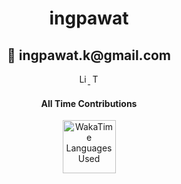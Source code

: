 <h1 align="center">ingpawat</h1>
<h2 align="center">📧 ingpawat.k@gmail.com</h2>

<div align="center">
  <a href="https://linkedin.com/in/ingpawat" target="_blank">
    <img height="16" src="https://img.shields.io/badge/LinkedIn-%231E77B5.svg?&style=for-the-badge&logo=linkedin&logoColor=white" alt="LinkedIn" />
  </a>
  <a href="https://wakatime.com/@019db2de-8494-4d62-a8c3-b9c3735977ba" target="_blank">
    <img height="16" src="https://wakatime.com/badge/user/019db2de-8494-4d62-a8c3-b9c3735977ba.svg" alt="Total Coding Time" />
  </a>
</div>

<div align="center">
<H4>All Time Contributions </H1>
  <img height="85" width="auto" src="https://wakatime.com/share/@Ingpawat/1b7c0a34-3713-47d0-9163-5129348ac35f.svg" alt="WakaTime Languages Used">
</div>

